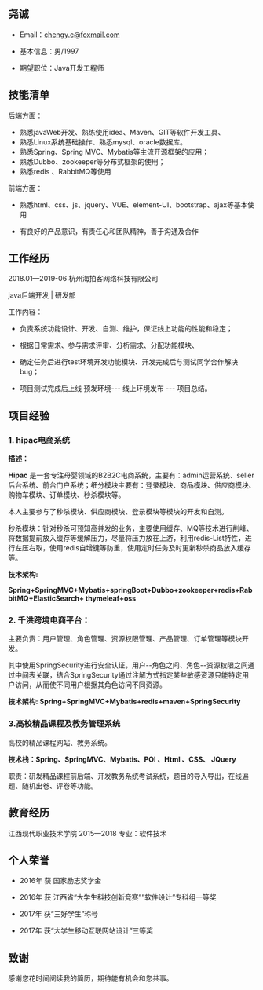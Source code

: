 ## 尧诚

- Email：[chengy.c@foxmail.com](mailto:chengy.c@foxmail.com)

- 基本信息：男/1997

- 期望职位：Java开发工程师

  

## **技能清单**

后端方面：

- 熟悉javaWeb开发、熟练使用idea、Maven、GIT等软件开发工具、
- 熟悉Linux系统基础操作、熟悉mysql、oracle数据库。
- 熟悉Spring、Spring MVC、Mybatis等主流开源框架的应用；
- 熟悉Dubbo、zookeeper等分布式框架的使用；
- 熟悉redis 、RabbitMQ等使用


前端方面：

- 熟悉html、css、js、jquery、VUE、element-UI、bootstrap、ajax等基本使用

- 有良好的产品意识，有责任心和团队精神，善于沟通及合作



##   **工作经历**   

2018.01—2019-06    杭州海拍客网络科技有限公司

java后端开发 \| 研发部  

工作内容：

- 负责系统功能设计、开发、自测、维护，保证线上功能的性能和稳定；

- 根据日常需求、参与需求评审、分析需求、分配功能模块、

- 确定任务后进行test环境开发功能模块、开发完成后与测试同学合作解决bug；

- 项目测试完成后上线 预发环境--- 线上环境发布 --- 项目总结。

  

## 项目经验



### **1. hipac电商系统**   

**描述：** 

**Hipac** 是一套专注母婴领域的B2B2C电商系统，主要有：admin运营系统、seller后台系统、前台门户系统；细分模块主要有：登录模块、商品模块、供应商模块、购物车模块、订单模块、秒杀模块等。

本人主要参与了秒杀模块、供应商模块、登录模块等模块的开发和自测。 

秒杀模块：针对秒杀可预知高并发的业务，主要使用缓存、MQ等技术进行削峰、将数据提前放入缓存等缓解压力，尽量将压力放在上游，利用redis-List特性，进行左压右取，使用redis自增键等防重，使用定时任务及时更新秒杀商品放入缓存等。

**技术架构:**

**Spring+SpringMVC+Mybatis+springBoot+Dubbo+zookeeper+redis+RabbitMQ+ElasticSearch+ thymeleaf+oss**



### **2.**  **千洪跨境电商平台：**


主要负责：用户管理、角色管理、资源权限管理、产品管理、订单管理等模块开发。

其中使用SpringSecurity进行安全认证，用户--角色之间、角色--资源权限之间通过中间表关联，结合SpringSecurity通过注解方式指定某些敏感资源只能特定用户访问，从而使不同用户根据其角色访问不同资源。

**技术架构: Spring+SpringMVC+Mybatis+redis+maven+SpringSecurity**



### 3.高校精品课程及教务管理系统

高校的精品课程网站、教务系统。

**技术栈：Spring、SpringMVC、Mybatis、POI 、Html 、CSS、 JQuery**

职责：研发精品课程前后端、开发教务系统考试系统，题目的导入导出，在线遍题、随机出卷、评卷等功能。



## 教育经历

江西现代职业技术学院      2015—2018            专业：软件技术



##  个人荣誉

- 2016年 获 国家励志奖学金

- 2016年 获 江西省“大学生科技创新竞赛””软件设计”专科组一等奖

- 2017年 获“三好学生”称号

- 2017年 获“大学生移动互联网站设计”三等奖

  

##  致谢

感谢您花时间阅读我的简历，期待能有机会和您共事。





 

 

 

  